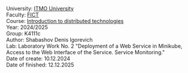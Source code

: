 University: [ITMO University](https://itmo.ru/ru/)   
Faculty: [FICT](https://fict.itmo.ru)   
Course: [Introduction to distributed technologies](https://github.com/itmo-ict-faculty/introduction-to-distributed-technologies)   
Year: 2024/2025   
Group: K4111с   
Author: Shabashov Denis Igorevich   
Lab: Laboratory Work No. 2 "Deployment of a Web Service in Minikube, Access to the Web Interface of the Service. Service Monitoring."  
Date of create: 10.12.2024  
Date of finished: 12.12.2025
